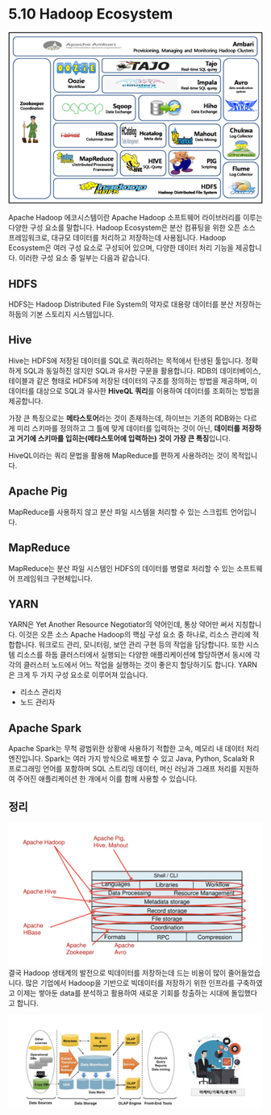 # 5.10 Hadoop Ecosystem
![hadoop ecosystem](images/2.2_hadoop_ecosystem.png)

Apache Hadoop 에코시스템이란 Apache Hadoop 소프트웨어 라이브러리를 이루는 다양한 구성 요소를 말합니다. Hadoop Ecosystem은 분산 컴퓨팅을 위한 오픈 소스 프레임워크로, 대규모 데이터를 처리하고 저장하는데 사용됩니다. Hadoop Ecosystem은 여러 구성 요소로 구성되어 있으며, 다양한 데이터 처리 기능을 제공합니다. 이러한 구성 요소 중 일부는 다음과 같습니다.

## HDFS

HDFS는 Hadoop Distributed File System의 약자로 대용량 데이터를 분산 저장하는 하둡의 기본 스토리지 시스템입니다.

## Hive

Hive는 HDFS에 저장된 데이터를 SQL로 쿼리하려는 목적에서 탄생된 툴입니다. 정확하게 SQL과 동일하진 않지만 SQL과 유사한 구문을 활용합니다. RDB의 데이터베이스, 테이블과 같은 형태로 HDFS에 저장된 데이터의 구조를 정의하는 방법을 제공하며, 이 데이터를 대상으로 SQL과 유사한 **HiveQL 쿼리**를 이용하여 데이터를 조회하는 방법을 제공합니다. 

가장 큰 특징으로는 **메타스토어**라는 것이 존재하는데, 하이브는 기존의 RDB와는 다르게 미리 스키마를 정의하고 그 틀에 맞게 데이터를 입력하는 것이 아닌, **데이터를 저장하고 거기에 스키마를 입히는(메타스토어에 입력하는) 것이 가장 큰 특징**입니다.

HiveQL이라는 쿼리 문법을 활용해 MapReduce를 편하게 사용하려는 것이 목적입니다.

## Apache Pig

MapReduce를 사용하지 않고 분산 파일 시스템을 처리할 수 있는 스크립트 언어입니다.

## MapReduce

MapReduce는 분산 파일 시스템인 HDFS의 데이터를 병렬로 처리할 수 있는 소프트웨어 프레임워크 구현체입니다. 

## YARN

YARN은 Yet Another Resource Negotiator의 약어인데, 통상 약어만 써서 지칭합니다. 이것은 오픈 소스 Apache Hadoop의 핵심 구성 요소 중 하나로, 리소스 관리에 적합합니다. 워크로드 관리, 모니터링, 보안 관리 구현 등의 작업을 담당합니다. 또한 시스템 리소스를 하둡 클러스터에서 실행되는 다양한 애플리케이션에 할당하면서 동시에 각각의 클러스터 노드에서 어느 작업을 실행하는 것이 좋은지 할당하기도 합니다. YARN은 크게 두 가지 구성 요소로 이루어져 있습니다.

- 리소스 관리자
- 노드 관리자

## Apache Spark

Apache Spark는 무척 광범위한 상황에 사용하기 적합한 고속, 메모리 내 데이터 처리 엔진입니다. Spark는 여러 가지 방식으로 배포할 수 있고 Java, Python, Scala와 R 프로그래밍 언어를 포함하며 SQL 스트리밍 데이터, 머신 러닝과 그래프 처리를 지원하여 주어진 애플리케이션 한 개에서 이를 함께 사용할 수 있습니다.

## 정리
![](images/2.2_hadoop_2.png)
결국 Hadoop 생태계의 발전으로 빅데이터를 저장하는데 드는 비용이 많이 줄어들었습니다. 많은 기업에서 Hadoop을 기반으로 빅데이터를 저장하기 위한 인프라를 구축하였고 이제는 쌓아둔 data를 분석하고 활용하여 새로운 기회를 창출하는 시대에 돌입했다고 합니다. 

![](images/2.2_de.png)